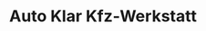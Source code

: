 ---
title: "Auto Klar Kfz-Werkstatt"
url: /gelsenkirchen/auto-klar-kfz-werkstatt/
shop: Autowerkstatt
---